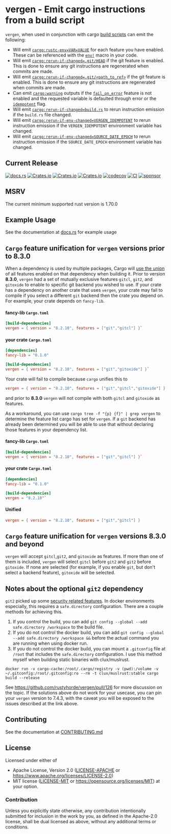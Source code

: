 # vergen - Emit cargo instructions from a build script
`vergen`, when used in conjunction with cargo [build scripts](https://doc.rust-lang.org/cargo/reference/build-scripts.html#outputs-of-the-build-script) can emit the following:

- Will emit [`cargo:rustc-env=VAR=VALUE`](https://doc.rust-lang.org/cargo/reference/build-scripts.html#cargorustc-envvarvalue)
for each feature you have enabled.  These can be referenced with the [`env!`](https://doc.rust-lang.org/std/macro.env.html) macro in your code.
- Will emit [`cargo:rerun-if-changed=.git/HEAD`](https://doc.rust-lang.org/cargo/reference/build-scripts.html#rerun-if-changed)
if the git feature is enabled.  This is done to ensure any git instructions are regenerated when commits are made.
- Will emit [`cargo:rerun-if-changed=.git/<path_to_ref>`](https://doc.rust-lang.org/cargo/reference/build-scripts.html#rerun-if-changed)
if the git feature is enabled.  This is done to ensure any git instructions are regenerated when commits are made.
- Can emit [`cargo:warning`](https://doc.rust-lang.org/cargo/reference/build-scripts.html#cargo-warning) outputs if the
[`fail_on_error`](EmitBuilder::fail_on_error) feature is not enabled and the requested variable is defaulted through error or
the [`idempotent`](EmitBuilder::idempotent) flag.
- Will emit [`cargo:rerun-if-changed=build.rs`](https://doc.rust-lang.org/cargo/reference/build-scripts.html#rerun-if-changed)
to rerun instruction emission if the `build.rs` file changed.
- Will emit [`cargo:rerun-if-env-changed=VERGEN_IDEMPOTENT`](https://doc.rust-lang.org/cargo/reference/build-scripts.html#rerun-if-changed)
to rerun instruction emission if the `VERGEN_IDEMPOTENT` environment variable has changed.
- Will emit [`cargo:rerun-if-env-changed=SOURCE_DATE_EPOCH`](https://doc.rust-lang.org/cargo/reference/build-scripts.html#rerun-if-changed)
to rerun instruction emission if the `SOURCE_DATE_EPOCH` environment variable has changed.

## Current Release
[![docs.rs](https://docs.rs/vergen/badge.svg)](https://docs.rs/vergen)
[![Crates.io](https://img.shields.io/crates/v/vergen.svg)](https://crates.io/crates/vergen)
[![Crates.io](https://img.shields.io/crates/l/vergen.svg)](https://crates.io/crates/vergen)
[![Crates.io](https://img.shields.io/crates/d/vergen.svg)](https://crates.io/crates/vergen)
[![codecov](https://codecov.io/gh/rustyhorde/vergen/branch/master/graph/badge.svg?token=cBXro7o2UN)](https://codecov.io/gh/rustyhorde/vergen)
[![CI](https://github.com/rustyhorde/vergen/actions/workflows/main.yml/badge.svg)](https://github.com/rustyhorde/vergen/actions)
[![sponsor](https://img.shields.io/github/sponsors/crazysacx?logo=github-sponsors)](https://github.com/sponsors/CraZySacX)

## MSRV
The current minimum supported rust version is 1.70.0

## Example Usage
See the documentation at [docs.rs](https://docs.rs/vergen/latest/vergen/) for example usage

## `Cargo` feature unification for `vergen` versions prior to 8.3.0
When a dependency is used by multiple packages, Cargo will [use the union](https://doc.rust-lang.org/cargo/reference/features.html#feature-unification) of all features enabled on that dependency when building it.  Prior to version **8.3.0**, `vergen` had a set of mutually exclusive features `gitcl`, `git2`, and `gitoxide` to enable to specific git backend you wished to use.  If your crate has a dependency on another crate that uses `vergen`, your crate may fail to compile if you select a different `git` backend then the crate you depend on.  For example, your crate depends on `fancy-lib`.   

#### fancy-lib `Cargo.toml`
```toml
[build-dependencies]
vergen = { version = "8.2.10", features = ["git","gitcl"] }`
```

#### your crate `Cargo.toml`
```toml
[dependencies]
fancy-lib = "0.1.0"

[build-dependencies]
vergen = { version = "8.2.10", features = ["git","gitoxide"] }`
```

Your crate will fail to compile because `cargo` unifies this to
```toml
vergen = { version = "8.2.10", features = ["git","gitcl","gitoxide"] }
```
and prior to **8.3.0** `vergen` will not compile with both `gitcl` and `gitoxide` as features.

As a workaround, you can use `cargo tree -f "{p} {f}" | grep vergen` to determine the feature list cargo has set for `vergen`.  If
a `git` backend has already been determined you will be able to use that without declaring those features in your dependency list.

#### fancy-lib `Cargo.toml`
```toml
[build-dependencies]
vergen = { version = "8.2.10", features = ["git","gitcl"] }`
```

#### your crate `Cargo.toml`
```toml
[dependencies]
fancy-lib = "0.1.0"

[build-dependencies]
vergen = "8.2.10"`
```
#### Unified
```toml
vergen = { version = "8.2.10", features = ["git","gitcl"] }
```
## `Cargo` feature unification for `vergen` versions 8.3.0 and beyond
`vergen` will accept `gitcl`,`git2`, and `gitoxide` as features.  If more than one of them is included, `vergen` will select `gitcl` before `git2` and `git2` before `gitoxide`.   If none are selected (for example, if you enable `git`, but don't select a backend feature), `gitoxide` will be selected.

## Notes about the optional `git2` dependency
`git2` picked up some [security related features](https://github.blog/2022-04-12-git-security-vulnerability-announced/).  In docker environments especially, this requires a `safe.directory` configuration.   There are a couple methods for achieving this.
1.  If you control the build, you can add `git config --global --add safe.directory /workspace` to the build file.
2.  If you do not control the docker build, you can add `git config --global --add safe.directory /workspace &&` before the actual command you are running when using docker run.
3.  If you do not control the docker build, you can mount a `.gitconfig` file at `/root` that includes the `safe.directory` configuration.  I use this method myself when building static binaries with clux/muslrust.

````docker run -v cargo-cache:/root/.cargo/registry -v (pwd):/volume -v ~/.gitconfig:/root/.gitconfig:ro --rm -t clux/muslrust:stable cargo build --release````

See https://github.com/rustyhorde/vergen/pull/126 for more discussion on the topic.   If the solutions above do not work for your usecase, you can pin your `vergen` version to 7.4.3, with the caveat you will be exposed to the issues described at the link above.

## Contributing
See the documentation at [CONTRIBUTING.md](CONTRIBUTING.md)

## License

Licensed under either of
 * Apache License, Version 2.0 ([LICENSE-APACHE](LICENSE-APACHE) or https://www.apache.org/licenses/LICENSE-2.0)
 * MIT license ([LICENSE-MIT](LICENSE-MIT) or https://opensource.org/licenses/MIT)
at your option.

### Contribution

Unless you explicitly state otherwise, any contribution intentionally submitted
for inclusion in the work by you, as defined in the Apache-2.0 license, shall be dual licensed as above, without any
additional terms or conditions.
